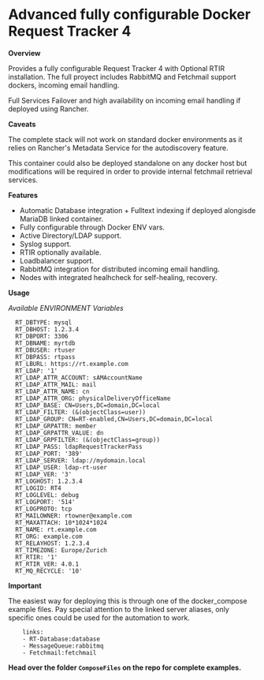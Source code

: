 # Advanced fully configurable Docker Request Tracker 4

 **Overview**

Provides a fully configurable Request Tracker 4 with Optional RTIR installation.
The full proyect includes RabbitMQ and Fetchmail support dockers, incoming email handling.

Full Services Failover and high availability on incoming email handling if deployed using Rancher.

**Caveats**

The complete stack will not work on standard docker environments as it relies on
Rancher's Metadata Service for the autodiscovery feature.

This container could also be deployed standalone on any docker host but modifications will be required
in order to provide internal fetchmail retrieval services.

**Features**

- Automatic Database integration + Fulltext indexing if deployed alongisde MariaDB linked container. 
- Fully configurable through Docker ENV vars.
- Active Directory/LDAP support.
- Syslog support.
- RTIR optionally available.
- Loadbalancer support.
- RabbitMQ integration for distributed incoming email handling.
- Nodes with integrated healhcheck for self-healing, recovery.

**Usage**

*Available ENVIRONMENT Variables*

      RT_DBTYPE: mysql
      RT_DBHOST: 1.2.3.4
      RT_DBPORT: 3306
      RT_DBNAME: myrtdb
      RT_DBUSER: rtuser
      RT_DBPASS: rtpass
      RT_LBURL: https://rt.example.com
      RT_LDAP: '1'
      RT_LDAP_ATTR_ACCOUNT: sAMAccountName
      RT_LDAP_ATTR_MAIL: mail
      RT_LDAP_ATTR_NAME: cn
      RT_LDAP_ATTR_ORG: physicalDeliveryOfficeName
      RT_LDAP_BASE: CN=Users,DC=domain,DC=local
      RT_LDAP_FILTER: (&(objectClass=user))
      RT_LDAP_GROUP: CN=RT-enabled,CN=Users,DC=domain,DC=local
      RT_LDAP_GRPATTR: member
      RT_LDAP_GRPATTR_VALUE: dn
      RT_LDAP_GRPFILTER: (&(objectClass=group))
      RT_LDAP_PASS: ldapRequestTrackerPass
      RT_LDAP_PORT: '389'
      RT_LDAP_SERVER: ldap://mydomain.local
      RT_LDAP_USER: ldap-rt-user
      RT_LDAP_VER: '3'
      RT_LOGHOST: 1.2.3.4
      RT_LOGID: RT4
      RT_LOGLEVEL: debug
      RT_LOGPORT: '514'
      RT_LOGPROTO: tcp
      RT_MAILOWNER: rtowner@example.com
      RT_MAXATTACH: 10*1024*1024
      RT_NAME: rt.example.com
      RT_ORG: example.com
      RT_RELAYHOST: 1.2.3.4
      RT_TIMEZONE: Europe/Zurich
      RT_RTIR: '1'
      RT_RTIR_VER: 4.0.1
      RT_MQ_RECYCLE: '10'


**Important**

The easiest way for deploying this is through one of the docker_compose example files.
Pay special attention to the linked server aliases, only specific ones could be used for the automation to work.

```
    links:
    - RT-Database:database
    - MessageQueue:rabbitmq
    - Fetchmail:fetchmail
```

**Head over the folder `ComposeFiles` on the repo for complete examples.**
